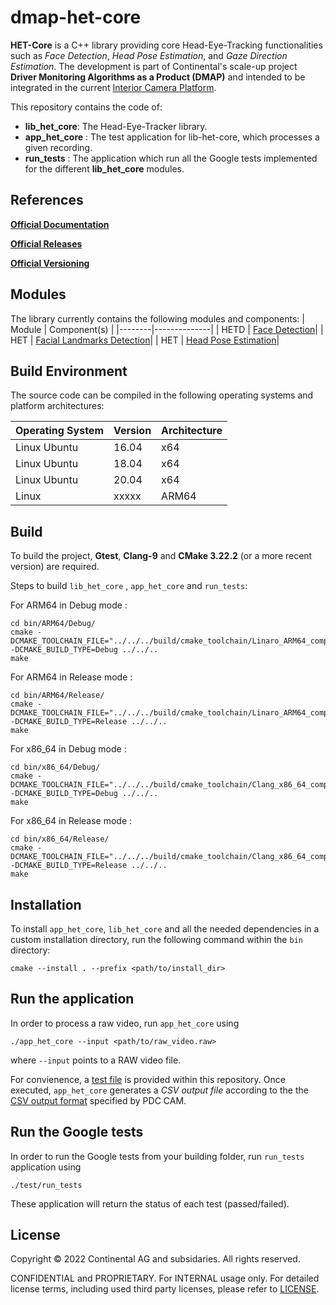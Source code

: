 # dmap-het-core

**HET-Core** is a C++ library providing core Head-Eye-Tracking functionalities such as *Face Detection*, *Head Pose Estimation*, and *Gaze Direction Estimation*. The development is part of Continental's scale-up project **Driver Monitoring Algorithms as a Product (DMAP)** and intended to be integrated in the current [Interior Camera Platform](https://confluence-id.zone2.agileci.conti.de/display/PrjCAMPF21).

This repository contains the code of:

- **lib_het_core**: The Head-Eye-Tracker library.
- **app_het_core** : The test application for lib-het-core, which processes a given recording.
- **run_tests** : The application which run all the Google tests implemented for the different **lib_het_core** modules.
## References
[**Official Documentation**](https://confluence.auto.continental.cloud/x/Q8R-EQ)

[**Official Releases**](https://github.geo.conti.de/heat-icm/dmap-het-core/releases)

[**Official Versioning**](https://github.geo.conti.de/heat-icm/dmap-het-core/blob/master/VERSIONING.md)

## Modules 
The library currently contains the following modules and components: 
| Module | Component(s) |
|--------|--------------|
| HETD   | [Face Detection](https://confluence.auto.continental.cloud/x/bkoHEw)|
| HET    | [Facial Landmarks Detection](https://confluence.auto.continental.cloud/x/DB90Ew)|
| HET    | [Head Pose Estimation](https://confluence.auto.continental.cloud/x/kSV0Ew)|

## Build Environment
The source code can be compiled in the following operating systems and platform architectures:

| Operating System | Version | Architecture |
|------------------|---------|--------------|
| Linux Ubuntu     | 16.04   | x64          |
| Linux Ubuntu     | 18.04   | x64          |
| Linux Ubuntu     | 20.04   | x64          |
| Linux            | xxxxx   | ARM64        |

## Build
To build the project, **Gtest**, **Clang-9** and **CMake 3.22.2** (or a more recent version) are required. 

Steps to build ``lib_het_core``  , ``app_het_core`` and ``run_tests``: 

For ARM64 in Debug mode : 
```
cd bin/ARM64/Debug/
cmake -DCMAKE_TOOLCHAIN_FILE="../../../build/cmake_toolchain/Linaro_ARM64_compilation.cmake" -DCMAKE_BUILD_TYPE=Debug ../../..
make
```
For ARM64 in Release mode : 
```
cd bin/ARM64/Release/
cmake -DCMAKE_TOOLCHAIN_FILE="../../../build/cmake_toolchain/Linaro_ARM64_compilation.cmake" -DCMAKE_BUILD_TYPE=Release ../../..
make
```
For x86_64 in Debug mode : 
```
cd bin/x86_64/Debug/
cmake -DCMAKE_TOOLCHAIN_FILE="../../../build/cmake_toolchain/Clang_x86_64_compilation.cmake" -DCMAKE_BUILD_TYPE=Debug ../../..
make
```
For x86_64 in Release mode : 
```
cd bin/x86_64/Release/
cmake -DCMAKE_TOOLCHAIN_FILE="../../../build/cmake_toolchain/Clang_x86_64_compilation.cmake" -DCMAKE_BUILD_TYPE=Release ../../..
make
```
## Installation
To install ``app_het_core``, ``lib_het_core`` and all the needed dependencies in a custom installation directory, run the following command within the ``bin`` directory:

```
cmake --install . --prefix <path/to/install_dir>
```

## Run the application 
In order to process a raw video, run ``app_het_core`` using

```
./app_het_core --input <path/to/raw_video.raw>
```

where ``--input`` points to a RAW video file. 

For convienence, a [test file](https://github.geo.conti.de/heat-icm/dmap-het-core/blob/master/res/test_file.raw) is provided within this repository. Once executed, ``app_het_core`` generates a *CSV output file* according to the the [CSV output format](https://confluence.auto.continental.cloud/pages/viewpage.action?pageId=363795276#AlgoTeamStandaloneApplication-OutputCSVFileformat) specified by PDC CAM.

## Run the Google tests 
In order to run the Google tests from your building folder, run ``run_tests`` application using 

```
./test/run_tests
```
These application will return the status of each test (passed/failed).
## License
Copyright &copy; 2022 Continental AG and subsidaries. All rights reserved.

CONFIDENTIAL and PROPRIETARY. For INTERNAL usage only. For detailed license terms, including used third party licenses, please refer to [LICENSE](https://github.geo.conti.de/heat-icm/dmap-het-core/blob/master/LICENSE).